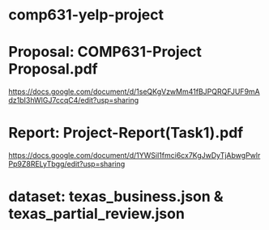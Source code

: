 # comp631-yelp-project
# Proposal: COMP631-Project Proposal.pdf 
https://docs.google.com/document/d/1seQKgVzwMm41fBJPQRQFJUF9mAdz1bI3hWlGJ7ccqC4/edit?usp=sharing
# Report: Project-Report(Task1).pdf
https://docs.google.com/document/d/1YWSil1fmci6cx7KgJwDyTjAbwgPwlrPp9Z8RELyTbgg/edit?usp=sharing
# dataset: texas_business.json & texas_partial_review.json
